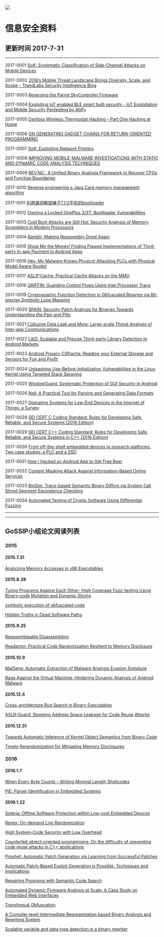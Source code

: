 ![](https://i.screenshot.net/je0p5sq)

# 信息安全资料 

## 更新时间 2017-7-31
***
2017-0001 [SoK: Systematic Classiﬁcation of Side-Channel Attacks on Mobile Devices]( https://arxiv.org/pdf/1611.03748.pdf)

2017-0002 [2016’s Mobile Threat Landscape Brings Diversity, Scale, and Scope - TrendLabs Security Intelligence Blog]( http://blog.trendmicro.com/trendlabs-security-intelligence/2016-mobile-threat-landscape/)

2017-0003 [Reversing the Parrot SkyController Firmware]( http://thecyberrecce.net/2017/01/09/reversing-the-parrot-skycontroller-firmware/)

2017-0004 [Exploiting IoT enabled BLE smart bulb security - IoT Exploitation and Mobile Security Pentesting by Attify]( http://blog.attify.com/2017/01/17/exploiting-iot-enabled-ble-smart-bulb-security/)

2017-0005 [Danfoss Wireless Thermostat Hacking – Part One  Hacking at Home]( https://hackingathome.wordpress.com/2017/01/14/danfoss-wireless-thermostat-hacking-part-one/)

2017-0006 [ON GENERATING GADGET CHAINS FOR RETURN-ORIENTED PROGRAMMING]( http://tuprints.ulb.tu-darmstadt.de/5906/1/Andreas%20Follner%20-%20Dissertation%20-%20Final.pdf)

2017-0007 [SoK: Exploiting Network Printers]( https://www.nds.rub.de/media/ei/veroeffentlichungen/2017/01/30/printer-security.pdf)

2017-0008 [IMPROVING MOBILE-MALWARE INVESTIGATIONS WITH STATIC AND DYNAMIC CODE ANALYSIS TECHNIQUES]( http://tuprints.ulb.tu-darmstadt.de/5911/1/Phd-Thesis-Rasthofer.pdf)

2017-0009 [REV.NG : A Unified Binary Analysis Framework to Recover CFGs and Function Boundaries]( https://nebelwelt.net/publications/files/17CC.pdf)

2017-0010 [Reverse engineering a Java Card memory management algorithm]( http://www.sciencedirect.com/science/article/pii/S0167404817300093)

2017-0011 [利用漏洞解锁锤子T1/2手机的bootloader]( http://weibo.com/ttarticle/p/show?id=2309404072178134986378)

2017-0012 [Owning a Locked OnePlus 3/3T: Bootloader Vulnerabilities]( https://securityresear.ch/2017/02/08/oneplus3-bootloader-vulns/)

2017-0013 [Cold Boot Attacks are Still Hot: Security Analysis of Memory Scramblers in Modern Processors]( http://web.eecs.umich.edu/~taustin/papers/HPCA17-coldboot.pdf)

2017-0014 [Ramblr: Making Reassembly Great Again]( https://seclab.cs.ucsb.edu/media/uploads/papers/ramblr-ndss17.pdf)

2017-0015 [Show Me the Money! Finding Flawed Implementations of Third-party In-app Payment in Android Apps]( https://www.internetsociety.org/sites/default/files/ndss2017_05A-2_Yang_paper.pdf)

2017-0016 [Hey, My Malware Knows Physics! Attacking PLCs with Physical Model Aware Rootkit]( https://www.internetsociety.org/sites/default/files/ndss2017_08-1_Garcia_paper.pdf)

2017-0017 [ASLR^Cache: Practical Cache Attacks on the MMU]( https://www.internetsociety.org/sites/default/files/ndss2017_09-1_Gras_paper.pdf)

2017-0018 [GRIFFIN: Guarding Control Flows Using Intel Processor Trace]( https://www.microsoft.com/en-us/research/wp-content/uploads/2017/01/griffin-asplos17.pdf)

2017-0019 [Cryptographic Function Detection in Obfuscated Binaries via Bit-precise Symbolic Loop Mapping]( https://faculty.ist.psu.edu/wu/papers/CryptoHunt.pdf)

2017-0020 [SPAIN: Security Patch Analysis for Binaries Towards Understanding the Pain and Pills]( http://sist.shanghaitech.edu.cn/faculty/songfu/publications/icse17.pdf)

2017-0021 [Collusive Data Leak and More: Large-scale Threat Analysis of Inter-app Communications]( http://people.cs.vt.edu/danfeng/papers/AsiaCCS-17-Yao.pdf)

2017-0022 [LibD: Scalable and Precise Third-party Library Detection in Android Markets]( https://faculty.ist.psu.edu/wu/papers/LibD.pdf)

2017-0023 [Android Privacy C(R)ache: Reading your External Storage and Sensors for Fun and Proﬁt]( http://dl.acm.org/citation.cfm?id=2940346)

2017-0024 [Unleashing Use-Before-Initialization Vulnerabilities in the Linux Kernel Using Targeted Stack Spraying]( https://www.cc.gatech.edu/~klu38/publications/ubi-ndss17.pdf)

2017-0025 [WindowGuard: Systematic Protection of GUI Security in Android]( http://www.cse.psu.edu/~sxz16/papers/ndss2017.pdf)

2017-0026 [Nail: A Practical Tool for Parsing and Generating Data Formats]( https://www.usenix.org/system/files/conference/osdi14/osdi14-paper-bangert.pdf)

2017-0027 [Operating Systems for Low-End Devices in the Internet of Things: a Survey]( http://ieeexplore.ieee.org/document/7347318/?reload=true)

2017-0028 [SEI CERT C Coding Standard: Rules for Developing Safe, Reliable, and Secure Systems (2016 Edition)]( http://www.cert.org/secure-coding/products-services/secure-coding-download.cfm)

2017-0029 [SEI CERT C++ Coding Standard: Rules for Developing Safe, Reliable, and Secure Systems in C++ (2016 Edition)]( http://www.cert.org/secure-coding/products-services/secure-coding-cpp-download-2016.cfm)

2017-0030 [From off-the-shelf embedded devices to research platforms. Two case studies: a PLC and a SSD]( http://www.sharcs-project.eu/m/documents/papers/a01-cojocar.pdf)

2017-0031 [How I Hacked an Android App to Get Free Beer]( https://breakdev.org/how-i-hacked-an-android-app-to-get-free-beer/)


2017-0032 [Content Masking Attack Against Information-Based Online Services](http://csa.eng.usf.edu/getsrc/?n=papers/17msl-security.pdf)

2017-0033 [BinSim: Trace-based Semantic Binary Diffing via System Call Sliced Segment Equivalence Checking](https://faculty.ist.psu.edu/wu/papers/BinSim.pdf)

2017-0034 [Automated Testing of Crypto Software Using Differential Fuzzing](https://131002.net/data/talks/CDFBH.pdf)
 
 ***
 ***
 
## GoSSIP小组论文阅读列表

### 2015

#### 2015.7.31
[Analyzing Memory Accesses in x86 Executables](https://research.cs.wisc.edu/wpis/papers/cc04.pdf)

#### 2015.8.28
[Turing Programs Against Each Other- High Coverage Fuzz-testing Using Binary-code Mutation and Dynamic Slicing](https://www.ida.liu.se/~ulfka17/papers/FSE2015.pdf)

[symbolic execution of obfuscated code](https://www2.cs.arizona.edu/people/debray/Publications/ccs2015-symbolic.pdf)

[Hidden Truths in Dead Software Paths](http://www.thewhitespace.de/publications/ehmg15-deadpath.pdf)

#### 2015.9.25
[Reassembleable Disassembling](https://www.usenix.org/system/files/conference/usenixsecurity15/sec15-paper-wang-shuai.pdf)

[Readactor: Practical Code Randomization Resilient to Memory Disclosure](https://www.ics.uci.edu/~sjcrane/papers/sjcrane15_readactor.pdf)

#### 2015.10.9
[MalGene: Automatic Extraction of Malware Analysis Evasion Signature](https://pdfs.semanticscholar.org/4f09/377086284ffed61435d4c121e5d93ededbef.pdf)

[Rage Against the Virtual Machine: Hindering Dynamic Analysis of Android Malware](http://www.syssec-project.eu/m/page-media/3/petsas_rage_against_the_virtual_machine.pdf)

#### 2015.12.4
[Cross-architecture Bug Search in Binary Executables](http://m.christian-rossow.de/publications/crossarch-ieee2015.pdf)

[ASLR-Guard: Stopping Address Space Leakage for Code Reuse Attacks](https://sslab.gtisc.gatech.edu/assets/papers/2015/lu:aslrguard.pdf)

#### 2015.12.31
[Towards Automatic Inference of Kernel Object Semantics from Binary Code](https://www.utdallas.edu/~zxl111930/file/RAID15.pdf)

[Timely Rerandomization for Mitigating Memory Disclosures](http://web.mit.edu/ha22286/www/papers/CCS15_2.pdf)

### 2016

#### 2016.1.7
[When Every Byte Counts – Writing Minimal Length Shellcodes](https://www.researchgate.net/publication/282284055_When_Every_Byte_Counts_-_Writing_Minimal_Length_Shellcodes)

[PIE: Parser Identification in Embedded Systems](http://www.s3.eurecom.fr/docs/acsac15_cojocar.pdf)

#### 2016.1.22
[Soteria: Offline Software Protection within Low-cost Embedded Devices](http://securewww.esat.kuleuven.be/cosic/publications/article-2570.pdf)

[Remix: On-demand Live Randomization](http://ww2.cs.fsu.edu/~ychen/paper/Remix.pdf)

[High System-Code Security with Low Overhead](http://www.cs.rhul.ac.uk/home/kinder/papers/oakland15.pdf)

[Counterfeit object-oriented programming: On the difficulty of preventing code reuse attacks in C++ applications](http://syssec.rub.de/media/emma/veroeffentlichungen/2015/03/28/COOP-Oakland15.pdf)

[Prophet: Automatic Patch Generation via Learning from Successful Patches](https://dspace.mit.edu/bitstream/handle/1721.1/97088/MIT-CSAIL-TR-2015-019.pdf?sequence=1)

[Automatic Patch-Based Exploit Generation is Possible: Techniques and Implications](http://repository.cmu.edu/cgi/viewcontent.cgi?article=1001&context=ece)

[Repairing Programs with Semantic Code Search](https://people.cs.umass.edu/~brun/pubs/pubs/Ke15ase.pdf)

[Automated Dynamic Firmware Analysis at Scale: A Case Study on Embedded Web Interfaces](http://arxiv.org/pdf/1511.03609.pdf)

[Translingual Obfuscation](http://arxiv.org/pdf/1601.00763.pdf)

[A Compiler-level Intermediate Representation based Binary Analysis and Rewriting System](http://terpconnect.umd.edu/~barua/anand-EUROSYS-2013.pdf)

[Scalable variable and data type detection in a binary rewriter](http://www.ece.umd.edu/~kapil/pdf/pldi2013.pdf)
